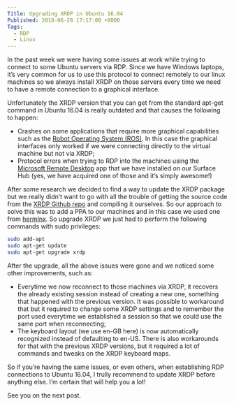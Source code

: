 ```yaml
---
Title: Upgrading XRDP in Ubuntu 16.04
Published: 2018-06-28 17:17:00 +0000
Tags:
  - RDP
  - Linux
---
```

In the past week we were having some issues at work while trying to connect to some Ubuntu servers via RDP. Since we have Windows laptops, it’s very common for us to use this protocol to connect remotely to our linux machines so we always install XRDP on those servers every time we need to have a remote connection to a graphical interface.

Unfortunately the XRDP version that you can get from the standard apt-get command in Ubuntu 16.04 is really outdated and that causes the following to happen:
- Crashes on some applications that require more graphical capabilities such as the [Robot Operating System (ROS)](http://www.ros.org/). In this case the graphical interfaces only worked if we were connecting directly to the virtual machine but not via XRDP;
- Protocol errors when trying to RDP into the machines using the [Microsoft Remote Desktop](https://www.microsoft.com/en-us/p/microsoft-remote-desktop/9wzdncrfj3ps) app that we have installed on our Surface Hub (yes, we have acquired one of those and it’s simply awesome!)

After some research we decided to find a way to update the XRDP package but we really didn’t want to go with all the trouble of getting the source code from the [XRDP Github repo](https://github.com/neutrinolabs/xrdp) and compiling it ourselves. So our approach to solve this was to add a PPA to our machines and in this case we used one from [hermlnx](https://launchpad.net/~hermlnx/+archive/ubuntu/xrdp). So upgrade XRDP we just had to perform the following commands with sudo privileges:

``` bash
sudo add-apt
sudo apt-get update
sudo apt-get upgrade xrdp
```

After the upgrade, all the above issues were gone and we noticed some other improvements, such as:
- Everytime we now reconnect to those machines via XRDP, it recovers the already existing session instead of creating a new one, something that happened with the previous version. It was possible to workaround that but it required to change some XRDP settings and to remember the port used everytime we established a session so that we could use the same port when reconnecting;
- The keyboard layout (we use en-GB here) is now automatically recognized instead of defaulting to en-US. There is also workarounds for that with the previous XRDP versions, but it required a lot of commands and tweaks on the XRDP keyboard maps.

So if you’re having the same issues, or even others, when establishing RDP connections to Ubuntu 16.04, I trully recommend to update XRDP before anything else. I’m certain that will help you a lot!

See you on the next post.